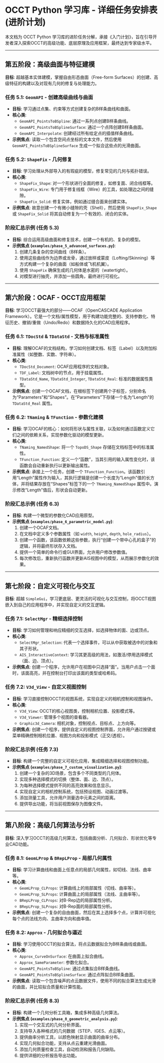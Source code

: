 # OCCT Python 学习库 - 详细任务安排表 (进阶计划)

本文档为 OCCT Python 学习库的进阶任务分解，承接《入门计划》，旨在引导开发者深入探索OCCT的高级功能、底层原理及应用框架，最终达到专家级水平。

---

## 第五阶段：高级曲面与特征建模

**目标**: 超越基本实体建模，掌握自由形态曲面（Free-form Surfaces）的创建、高级特征的构建以及对现有几何的修复与处理能力。

### 任务 5.1: `GeomAPI` - 创建高级曲线与曲面

- **目标**: 学习通过点集、约束等方式创建复杂的B样条曲线和曲面。
- **核心类**:
  - `GeomAPI_PointsToBSpline`: 通过一系列点创建B样条曲线。
  - `GeomAPI_PointsToBSplineSurface`: 通过一个点阵创建B样条曲面。
  - `GeomAPI_Interpolate`: 创建经过所有给定点的插值样条曲线。
- **示例焦点**: 读取一个包含空间点坐标的文本文件，然后使用 `GeomAPI_PointsToBSplineSurface` 生成一个拟合这些点的光滑曲面。

### 任务 5.2: `ShapeFix` - 几何修复

- **目标**: 学习处理从外部导入的有瑕疵的模型，修复常见的几何与拓扑错误。
- **核心类**:
  - `ShapeFix_Shape`: 对一个形状进行全面的修复，如修复面、闭合线框等。
  - `ShapeFix_Wire`: 专门用于修复线框（Wire）的工具，如处理边之间的缝隙。
  - `ShapeFix_Solid`: 修复实体，例如通过缝合面来创建实体。
- **示例焦点**: 故意创建一个有微小缝隙的壳（Shell），然后使用 `ShapeFix_Shape` 或 `ShapeFix_Solid` 将其自动修复为一个有效的、闭合的实体。

### 阶段汇总示例 (任务 5.3)

- **目标**: 综合运用高级曲面和修复技术，创建一个有机的、复杂的模型。
- **示例焦点 (`examples/phase_5_advanced_surfaces.py`)**:
  1. 创建几条复杂的空间曲线（B样条）。
  2. 使用这些曲线作为边界或龙骨，通过放样或蒙皮（Lofting/Skinning）等方式构建一个复杂的曲面（如船体或飞机机翼）。
  3. 使用 `ShapeFix` 确保生成的几何体是水密的（watertight）。
  4. 对模型进行抽壳，并添加一些圆角，最终进行可视化。

---

## 第六阶段：OCAF - OCCT应用框架

**目标**: 学习OCCT最强大的部分——OCAF（OpenCASCADE Application Framework）。它是一个文档/属性模型，用于构建功能完整的、支持参数化、特征历史、撤销/重做（Undo/Redo）和数据持久化的CAD应用程序。

### 任务 6.1: `TDocStd` & `TDataStd` - 文档与标准属性

- **目标**: 理解OCAF的文档结构，学习如何创建文档、标签（Label）以及附加标准属性（如整数、实数、字符串）。
- **核心类**:
  - `TDocStd_Document`: OCAF应用程序的文档对象。
  - `TDF_Label`: 文档树中的节点，用于挂载属性。
  - `TDataStd_Name`, `TDataStd_Integer`, `TDataStd_Real`: 标准的数据属性类型。
- **示例焦点**: 创建一个OCAF文档，在根标签下创建两个子标签，分别命名为“Parameters”和“Shapes”。在“Parameters”下存储一个名为“Length”的 `TDataStd_Real` 属性。

### 任务 6.2: `TNaming` & `TFunction` - 参数化建模

- **目标**: 学习OCAF的核心：如何将形状与属性关联，以及如何通过函数定义它们之间的依赖关系，实现参数化驱动的模型更新。
- **核心类**:
  - `TNaming_NamedShape`: 将一个 `TopoDS_Shape` 存储在文档标签中的标准属性。
  - `TFunction_Function`: 定义一个“函数”，当其引用的输入属性变化时，该函数会自动重新执行以更新输出属性。
- **示例焦点**: 承接上一个任务，创建一个 `TFunction_Function`。该函数引用“Length”属性作为输入，其执行逻辑是创建一个长度为“Length”值的长方体，并将结果存放在“Shapes”标签下的一个 `TNaming_NamedShape` 属性中。演示修改“Length”值后，形状会自动更新。

### 阶段汇总示例 (任务 6.3)

- **目标**: 构建一个微型的参数化CAD应用原型。
- **示例焦点 (`examples/phase_6_parametric_model.py`)**:
  1. 创建一个OCAF文档。
  2. 在文档中定义多个参数属性（如 `width`, `height`, `depth`, `hole_radius`）。
  3. 创建一个函数，该函数依赖这些参数，执行“创建一个带中心孔的盒子”的逻辑，并将最终形状存入文档。
  4. 提供一个简单的命令行或GUI界面，允许用户修改参数值。
  5. 每次修改后，重新执行函数并更新AIS视图中的模型，从而展示参数化的效果。

---

## 第七阶段：自定义可视化与交互

**目标**: 超越 `SimpleGui`，学习更底层、更灵活的可视化与交互控制，将OCCT视图嵌入到自己的应用程序中，并实现自定义的交互逻辑。

### 任务 7.1: `SelectMgr` - 精细选择控制

- **目标**: 学习如何管理和响应精细的交互选择，如选择物体的面、边或顶点。
- **核心类**:
  - `SelectMgr_Selection`: 代表一个选择事件，可以从中获取被选中的对象和其子形状。
  - `AIS_InteractiveContext`: 学习其更高级的用法，如激活/停用选择模式（面、边、顶点）。
- **示例焦点**: 创建一个程序，允许用户在视图中只选择“面”。当用户点击一个面时，该面高亮，并在控制台打印出该面的类型或哈希码。

### 任务 7.2: `V3d_View` - 自定义视图控制

- **目标**: 学习直接控制OCCT的视图系统，实现自定义的相机控制和视图操作。
- **核心类**:
  - `V3d_View`: OCCT的核心视图类，控制相机位置、投影模式等。
  - `V3d_Viewer`: 管理多个视图的查看器。
  - `Graphic3d_Camera`: 相机对象，控制视点、目标点、上方向等。
- **示例焦点**: 创建一个程序，提供自定义的视图控制界面，允许用户通过按键或菜单精确控制相机位置、视图方向和投影模式（正交/透视）。

### 阶段汇总示例 (任务 7.3)

- **目标**: 构建一个完整的自定义可视化应用，集成精细选择和视图控制功能。
- **示例焦点 (`examples/phase_7_custom_visualization.py`)**:
  1. 创建一个复杂的3D场景，包含多个不同类型的几何体。
  2. 实现多种选择模式的切换（整体、面、边、顶点）。
  3. 为每种选择模式提供不同的高亮效果和信息显示。
  4. 实现自定义的相机控制系统，包括预设视图、动画过渡等。
  5. 添加测量工具，允许用户测量选中元素之间的距离。
  6. 提供导出功能，将当前视图保存为图像文件。

---

## 第八阶段：高级几何算法与分析

**目标**: 深入学习OCCT的高级几何算法，包括曲面分析、几何拟合、形状优化等专业CAD功能。

### 任务 8.1: `GeomLProp` & `BRepLProp` - 局部几何属性

- **目标**: 学习计算曲线和曲面上任意点的局部几何属性，如切线、法线、曲率等。
- **核心类**:
  - `GeomLProp_CLProps`: 计算曲线上的局部属性（切线、曲率等）。
  - `GeomLProp_SLProps`: 计算曲面上的局部属性（法线、主曲率等）。
  - `BRepLProp_CLProps`: 对B-Rep边的局部属性分析。
  - `BRepLProp_SLProps`: 对B-Rep面的局部属性分析。
- **示例焦点**: 创建一个复杂的自由曲面，然后在其上选择多个点，计算并可视化每个点的法线方向、主曲率方向和曲率值。

### 任务 8.2: `Approx` - 几何拟合与逼近

- **目标**: 学习使用OCCT的拟合算法，将点云数据拟合为B样条曲线或曲面。
- **核心类**:
  - `Approx_CurveOnSurface`: 在曲面上拟合曲线。
  - `Approx_SameParameter`: 参数化拟合。
  - `GeomAPI_PointsToBSpline`: 通过点集拟合B样条曲线。
  - `GeomAPI_PointsToBSplineSurface`: 通过点阵拟合B样条曲面。
- **示例焦点**: 读取一个包含噪声的点云数据文件，使用不同的拟合算法生成光滑的曲面，并比较拟合质量和计算性能。

### 阶段汇总示例 (任务 8.3)

- **目标**: 构建一个几何分析工具箱，集成多种高级几何算法。
- **示例焦点 (`examples/phase_8_geometric_analysis.py`)**:
  1. 实现一个交互式的几何分析界面。
  2. 支持导入各种格式的几何数据（STEP、IGES、点云等）。
  3. 提供曲率分析工具，以颜色映射显示曲面的曲率分布。
  4. 实现几何拟合功能，支持从点云重建光滑曲面。
  5. 添加几何质量检查工具，自动检测和报告几何缺陷。
  6. 提供详细的分析报告导出功能。
